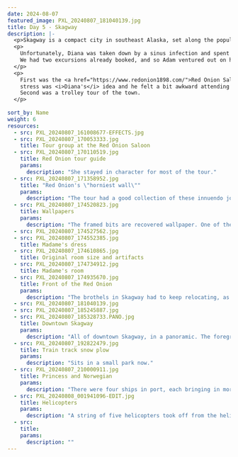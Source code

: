 ```yaml
---
date: 2024-08-07
featured_image: PXL_20240807_181040139.jpg
title: Day 5 - Skagway
description: |-
  <p>Skagway is a compact city in southeast Alaska, set along the popular cruise route the Inside Passage. It's home to gold-rush-era buildings, now preserved as part of the Klondike Gold Rush National Historical Park. The White Pass & Yukon Route Railroad runs vintage locomotives past the famously steep Chilkoot trail and offers sweeping mountain views during its climb toward Canada.</p>
  <p>
    Unfortunately, Diana was taken down by a sinus infection and spent the day sleeping.
    We had two excursions already booked, and so Adam ventured out on his own.
  </p>
  <p>
    First was the <a href="https://www.redonion1898.com/">Red Onion Saloon / brothel museum</a>, which Adam must
    stress was <i>Diana's</i> idea and he felt a bit awkward attending alone. 🫢<br>
    Second was a trolley tour of the town.
  </p>
  
sort_by: Name
weight: 6
resources:
  - src: PXL_20240807_161008677-EFFECTS.jpg
  - src: PXL_20240807_170053333.jpg
    title: Tour group at the Red Onion Saloon
  - src: PXL_20240807_170110519.jpg
    title: Red Onion tour guide
    params:
      description: "She stayed in character for most of the tour."
  - src: PXL_20240807_171358952.jpg
    title: "Red Onion's \"horniest wall\""
    params:
      description: "The tour had a good collection of these innuendo jokes. Also one of the original red lights that where outside."
  - src: PXL_20240807_174520823.jpg
    title: Wallpapers
    params:
      description: "The framed bits are recovered wallpaper. One of the Red Onion's selling bits for the girls was that they could choose their room's wallpaper. This area was originally two rooms."
  - src: PXL_20240807_174527562.jpg
  - src: PXL_20240807_174552385.jpg
    title: Madame's dress
  - src: PXL_20240807_174610865.jpg
    title: Original room size and artifacts
  - src: PXL_20240807_174734912.jpg
    title: Madame's room
  - src: PXL_20240807_174935670.jpg
    title: Front of the Red Onion
    params:
      description: "The brothels in Skagway had to keep relocating, as the town kept building churches to force them to relocated due to an ordinance on distance from a church. When the Red Onion moved, they put it down backwards! Instead of trying to turn it around, they cut off the front and back facades and switched them."
  - src: PXL_20240807_181040139.jpg
  - src: PXL_20240807_185245887.jpg
  - src: PXL_20240807_185328733.PANO.jpg
    title: Downtown Skagway
    params:
      description: "All of downtown Skagway, in a panoramic. The foreground is the river, then a small airport runway, and the town past that. It's just a few blocks wide and several long sitting in a valley."
  - src: PXL_20240807_192822479.jpg
    title: Train track snow plow
    params:
      description: "Sits in a small park now."
  - src: PXL_20240807_210000911.jpg
    title: Princess and Norwegian
    params:
      description: "There were four ships in port, each bringing in more people than the town's population."
  - src: PXL_20240808_001941096-EDIT.jpg
    title: Helicopters
    params:
      description: "A string of five helicopters took off from the heliport on the other side of the ship."
  - src:
    title:
    params:
      description: ""
---
```

